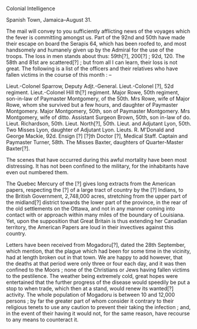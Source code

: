   Colonial Intelligence  Spanish Town, Jamaica–August 31.  The mail will convey to you sufficiently afflicting news of the voyages which the fever is committing amongst us. Part of the 92nd and 50th have made their escape on board the Serapis 64, which has been roofed to, and most handsomely and humanely given up by the Admiral for the use of the troops. The loss in men stands about thus: 59th[?], 200[?] ; 92d, 120. The 58th and 81st are scattered[?] ; but from all I can learn, their loss is not great. The following is a list of the officers and their relatives who have fallen victims in the course of this month : –  Lieut.-Colonel Sparrow, Deputy Adjt.-General. Lieut.-Colonel [?], 52d regiment. Lieut.-Colonel Hill th[?] regiment. Major Rowe, 50th regiment, son-in-law of Paymaster Montgomery, of the 50th. Mrs Rowe, wife of Major Rowe, whom she survived but a few hours, and daughter of Paymaster Montgomery. Major Montgomery, 50th, son of Paymaster Montgomery. Mrs Montgomery, wife of ditto. Assistant Surgeon Brown, 50th, son in-law of do. Lieut. Richardson, 50th. Lieut. North[?], 50th. Lieut. and Adjutant Lyon, 50th. Two Misses Lyon, daughter of Adjutant Lyon. Lieuts. R. M'Donald and George Mackie, 92d. Ensign [?] [?]th Doctor [?], Medical Staff. Captain and Paymaster Turner, 58th. The Misses Baxter, daughters of Quarter-Master Baxter[?].  The scenes that have occurred during this awful mortality have been most distressing. It has not been confined to the military, for the inhabitants have even out numbered them.  The Quebec Mercury of the [?] gives long extracts from the American papers, respecting the [?] of a large tract of country by the [?] Indians, to the British Government, 2,748,000 acres, stretching from the upper part of the midland[?] district towards the lower part of the province, in the rear of the old settlements on the Ottawa, and not in any manner coming into contact with or approach within many miles of the boundary of Louisiana. Yet, upon the supposition that Great Britain is thus extending her Canadian territory, the American Papers are loud in their invectives against this country.  Letters have been received from Mogadoru[?], dated the 28th September, which mention, that the plague which had been for some time in the vicinity, had at length broken out in that town. We are happy to add however, that the deaths at that period were only three or four each day, and it was then confined to the Moors ; none of the Christians or Jews having fallen victims to the pestilence. The weather being extremely cold, great hopes were entertained that the further progress of the disease would speedily be put a stop to when trade, which then at a stand, would renew its wanted[?] activity. The whole population of Mogadoru is between 10 and 12,000 persons ; by far the greater part of whom consider it contrary to their religious tenets to use any caution to prevent their taking the infection ; and, in the event of their having it would not, for the same reason, have recourse to any means to counteract it.  